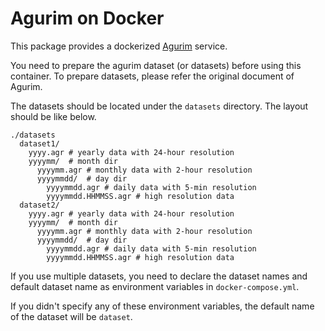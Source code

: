 # Agurim on Docker

This package provides a dockerized [Agurim](https://github.com/necoma/agurim) service.

You need to prepare the agurim dataset (or datasets) before using this container. To prepare datasets, please refer the original document of Agurim.

The datasets should be located under the `datasets` directory.  The layout should be like below.

    ./datasets
      dataset1/
        yyyy.agr # yearly data with 24-hour resolution
        yyyymm/  # month dir
          yyyymm.agr # monthly data with 2-hour resolution
          yyyymmdd/  # day dir
            yyyymmdd.agr # daily data with 5-min resolution
            yyyymmdd.HHMMSS.agr # high resolution data
      dataset2/
        yyyy.agr # yearly data with 24-hour resolution
        yyyymm/  # month dir
          yyyymm.agr # monthly data with 2-hour resolution
          yyyymmdd/  # day dir
            yyyymmdd.agr # daily data with 5-min resolution
            yyyymmdd.HHMMSS.agr # high resolution data

If you use multiple datasets, you need to declare the dataset names and default dataset name as environment variables in `docker-compose.yml`.

If you didn't specify any of these environment variables, the default name of the dataset will be `dataset`.

